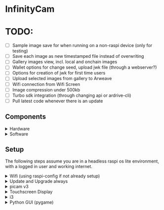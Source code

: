 # InfinityCam

# TODO:

- [ ] Sample image save for when running on a non-raspi device (only for testing)
- [ ] Save each image as new timestamped file instead of overwriting
- [ ] Gallery images view, incl. local and onchain images
- [ ] Wallet options for change seed, upload jwk file (through a webserver?)
- [ ] Options for creation of jwk for first time users
- [ ] Upload selected images from gallery to Arweave
- [ ] Wifi connection from Wifi Screen
- [ ] Image compression under 500kb
- [ ] Turbo sdk integration (through changing api or ardrive-cli)
- [ ] Pull latest code whenever there is an update

## Components

<details>
<summary>Hardware</summary>

- Raspberry Pi 4b
- Raspberry Pi Camera Module V3 (or any compatible camera module)
- 3.5" Touchscreen Display compatible with Raspberry Pi (or any compatible display)

Other common components such as a power supply, microSD card, keyboard, mouse, hdmi display etc.
</details>

<details>
<summary>Software</summary>

- Raspbian OS (or any linux based OS). (I'm running 32bit one as I was getting some issues with 64 bit, maybe it's just me)
- Python3
- i3 (window manager)

</details>

## Setup

The following steps assume you are in a headless raspi os lite environment, with a logged in user and working internet.

<details>
<summary>Wifi (using raspi-config if not already setup)</summary>
    
```bash
sudo raspi-config
```

- Select Network Options
- Select Wi-fi
- Enter your SSID and password

</details>

<details>
<summary>Update and Upgrade always</summary>

```bash
sudo apt update
sudo apt upgrade
```

</details>

<details>
<summary>picam v3</summary>

Connect the camera module to the camera port using the ribbon cable.

No specific setup is needed

There might be an error about `libEGL, DRI2: failed to authenticate`, fear not, the cam should be working, this error is related to the camera preview window that fails to run when you use a `rpicam-*` command.

</details>

<details>
<summary>Touchscreen Display</summary>

```bash
git clone https://github.com/goodtft/LCD-show
cd LCD-show
sudo ./LCD35-show
```

Display should start working after an automatic reboot

Install the touchscreen calibrator

```bash
cd LCD-show
sudo apt install ./xinput-calibrator_0.7.5-1_armhf.deb
xinput_calibrator
```

</details>

<details>
<summary>i3</summary>

install i3wm

```bash
sudo apt install i3
sudo apt remove i3lock # we dont want lockscreen
```

Configure to use i3 instead of lxde

```bash
cd /etc/xdg/lxsession/LXDE-pi
```

1. edit `desktop.conf` and set `window_manager=i3` (located at first line)
2. edit `autostart` and comment all lines about lxpanel, pcmanfm and xscreensaver because we dont want lxde stuff in i3


Add this to the end of your i3 config file (usually located at ~/.config/i3/config)

```bash
bindsym $mod+x exec "i3-msg exit" # win+x -> exit i3
exec_always --no-startup-id bash infinitycam/start.sh # autostarts the camera gui when i3 starts
```

</details>

<details>
<summary>Python GUI (pygame)</summary>

```bash
git clone https://github.com/ankushKun/infinitycam
cd infinitycam
python3 -m venv --system-site-packages venv
source venv/bin/activate
pip3 install -r cam-py/requirements.txt
```

</details>